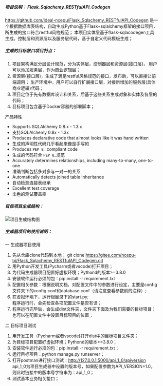 ##### 项目说明： Flask_Sqlachemy_RESTfulAPI_Codegen
https://github.com/ideal-ncepu/Flask_Sqlachemy_RESTfulAPI_Codegen
是一个根据数据库表结构，自动生成Python基于Flask+sqlalchemy框架的接口项目，所生成的接口符合restful风格规范；
本项目实体层基于flask-sqlacodegen工具生成，控制层和资源层以及服务层代码，基于自定义代码模板生成；

##### 生成的目标接口项目特点：
1. 项目架构满足分层设计规范，分为实体层，控制器层和资源层(接口层)，
   用户可以添加服务层，作为商业逻辑层；
2. 资源层(接口层)，生成了满足restful风格规范的接口，发布后，可以直接让前端调用；
   生产环境中，用户可以自行扩展接口层，对接新增加的服务层(具体商业逻辑)代码；
3. 项目定位于先有数据库设计和关系，后基于这些关系生成对象和实体及各层的代码；
3. 目标项目包含基于Docker容器的部署脚本；

产品特性
* Supports SQLAlchemy 0.8.x - 1.3.x
* 支持SQLAlchemy 0.8x - 1.3x
* Produces declarative code that almost looks like it was hand written
* 生成的声明性代码几乎看起来像是手写的
* Produces `PEP 8`_ compliant code
* 生成的代码符合 `PEP 8`_规范
* Accurately determines relationships, including many-to-many, one-to-one
* 准确判断包括多对多与一对一的关系
* Automatically detects joined table inheritance
* 自动检测连接表继承
* Excellent test coverage
* 出色的测试覆盖率  

##### 目标项目生成结构：  
![项目生成结构图](https://images.gitee.com/uploads/images/2021/0904/220114_eefd87e8_9201274.png "项目生成结构图")


##### 生成器项目的使用说明： 
一 生成器项目使用
1. 先从仓库clone代码到本地；
   git clone https://gitee.com/ncepu-bj/Flask_Sqlachemy_RESTfulAPI_Codegen.git
2. 用Python开发工具(Pycharm或者vscode)打开项目；
3. 为代码生成器项目配置好虚拟环境；Pythond的版本>=3.8.0
4. 安装软件运行必须的包：pip install -r requirement.txt
5. 配置相关参数：根据说明文档，对配置文件中的参数进行设定，主要是config文件夹下的config.conf和database.conf（请注意查看参数前的注释）;
6. 在虚拟环境下，运行根目录下的start.py;   
    程序运行时，会先检查各项配置文件是否有误；
7. 程序运行完毕后，会生成dist文件夹，文件夹下面及为我们需要的目标项目；     
    也可以在配置文件中设置目标项目的位置；
   
二 目标项目测试  
  
1. 用开发工具（Pycharm或者vscode)打开dist中的目标项目文件夹；  
2. 为目标项目配置好虚拟环境；Pythond的版本>=3.8.0；  
3. 安装软件运行必须的包：pip install -r requirement.txt；  
4. 运行目标项目：python manage.py runserver；  
5. 打开postman进行接口测试：http://127.0.0.1:5000/api_1_0/apiversion  
  api_1_0为项目生成器中设置的版本号，如果配置参数为API_VERSION=1.0，则此时链接中的版本号字符串为：api_1_0；  
6. 测试基本业务相关接口；
  